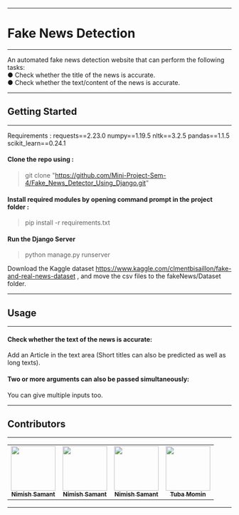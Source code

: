 ***
# Fake News Detection 
***
An automated fake news detection website that can perform the following
tasks: <br />
● Check whether the title of the news is accurate. <br />
● Check whether the text/content of the news is accurate.
***
## Getting Started
***
Requirements :
requests==2.23.0
numpy==1.19.5
nltk==3.2.5
pandas==1.1.5
scikit_learn==0.24.1

#### Clone the repo using :
>git clone "https://github.com/Mini-Project-Sem-4/Fake_News_Detector_Using_Django.git"

#### Install required modules by opening command prompt in the project folder :
>pip install -r requirements.txt

#### Run the Django Server
>python manage.py runserver

Download the Kaggle dataset https://www.kaggle.com/clmentbisaillon/fake-and-real-news-dataset , and move the csv files to the fakeNews/Dataset folder.
***
## Usage
***
#### Check whether the text of the news is accurate:
Add an Article in the text area (Short titles can also be predicted as well as long texts).
#### Two or more arguments can also be passed simultaneously:
You can give multiple inputs too.
***
## Contributors
***
<table>
	<tr>
		<td align="center">
			<a href="https://github.com/realhunter7869"> 
				<img src="https://avatars.githubusercontent.com/u/59429408" width="100px" alt="" /><br /> 
				<sub><b>Nimish Samant</b></sub> 
			</a>
		</td>
		<td align="center">
			<a href="https://github.com/realhunter7869"> 
				<img src="https://avatars.githubusercontent.com/u/59429408" width="100px" alt="" /><br /> 
				<sub><b>Nimish Samant</b></sub> 
			</a>
		</td>
		<td align="center">
			<a href="https://github.com/realhunter7869"> 
				<img src="https://avatars.githubusercontent.com/u/59429408" width="100px" alt="" /><br /> 
				<sub><b>Nimish Samant</b></sub> 
			</a>
		</td>
		<td align="center">
			<a href="https://github.com/tubamomin786"> 
				<img src="https://avatars.githubusercontent.com/u/68866062" width="100px" alt="" /><br /> 
				<sub><b>Tuba Momin</b></sub> 
			</a>
		</td>
	</tr>
</table>
<hr>
